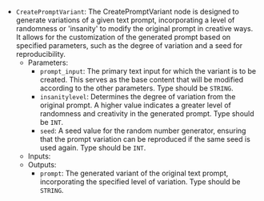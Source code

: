 - `CreatePromptVariant`: The CreatePromptVariant node is designed to generate variations of a given text prompt, incorporating a level of randomness or 'insanity' to modify the original prompt in creative ways. It allows for the customization of the generated prompt based on specified parameters, such as the degree of variation and a seed for reproducibility.
    - Parameters:
        - `prompt_input`: The primary text input for which the variant is to be created. This serves as the base content that will be modified according to the other parameters. Type should be `STRING`.
        - `insanitylevel`: Determines the degree of variation from the original prompt. A higher value indicates a greater level of randomness and creativity in the generated prompt. Type should be `INT`.
        - `seed`: A seed value for the random number generator, ensuring that the prompt variation can be reproduced if the same seed is used again. Type should be `INT`.
    - Inputs:
    - Outputs:
        - `prompt`: The generated variant of the original text prompt, incorporating the specified level of variation. Type should be `STRING`.
